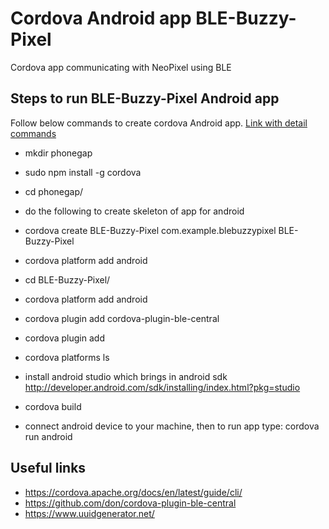 # Cordova Android app BLE-Buzzy-Pixel

Cordova app communicating with NeoPixel using BLE

## Steps to run BLE-Buzzy-Pixel Android app

Follow below commands to create cordova Android app. [Link with detail commands](https://cordova.apache.org/docs/en/latest/guide/cli/) 

* mkdir phonegap
* sudo npm install -g cordova
* cd phonegap/

* do the following to create skeleton of app for android

* cordova create BLE-Buzzy-Pixel com.example.blebuzzypixel BLE-Buzzy-Pixel
* cordova platform add android
* cd BLE-Buzzy-Pixel/
* cordova platform add android
* cordova plugin add cordova-plugin-ble-central
* cordova plugin add <path to local cordova-plugin-fetch directory>
* cordova platforms ls

* install android studio which brings in android sdk http://developer.android.com/sdk/installing/index.html?pkg=studio
* cordova build
* connect android device to your machine, then to run app type: cordova run android

## Useful links
* https://cordova.apache.org/docs/en/latest/guide/cli/
* https://github.com/don/cordova-plugin-ble-central
* https://www.uuidgenerator.net/
